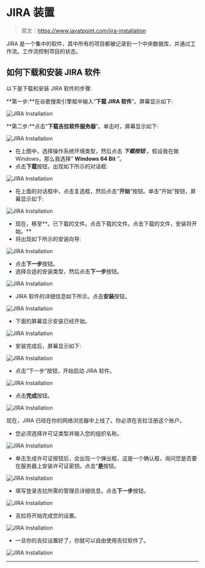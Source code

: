 # JIRA 装置

> 原文：<https://www.javatpoint.com/jira-installation>

JIRA 是一个集中的软件，其中所有的项目都被记录到一个中央数据库，并通过工作流。工作流控制项目的状态。

## 如何下载和安装 JIRA 软件

以下是下载和安装 JIRA 软件的步骤:

**第一步:**在谷歌搜索引擎框中输入“**下载 JIRA 软件**”。屏幕显示如下:

![JIRA Installation](img/7613d455d1fcaa51957f4dd12a935408.png)

**第二步:**点击“**下载吉拉软件服务器**”。单击时，屏幕显示如下:

![JIRA Installation](img/1c34f27db4ae8b29b8197df5668777f3.png)

*   在上图中，选择操作系统环境类型，然后点击 ***下载按钮*** 。假设我在做 Windows，那么我选择“ **Windows 64 Bit** ”。
*   点击**下载**按钮，出现如下所示的对话框:

![JIRA Installation](img/8204c6ffe06874b6f4af2efcc05277a5.png)

*   在上面的对话框中，点击复选框，然后点击“**开始**”按钮。单击“开始”按钮，屏幕显示如下:

![JIRA Installation](img/1ccd1c2740405fa033d010e0db49d76b.png)

*   现在，移至**。已下载的文件。点击下载的文件。点击下载的文件，安装将开始。**
*   将出现如下所示的安装向导:

![JIRA Installation](img/4a00b43a0cf0f609ac5a8a56a55ce2b3.png)

*   点击**下一步**按钮。
*   选择合适的安装类型，然后点击**下一步**按钮。

![JIRA Installation](img/6abdce9c3396a7711ca14eea90d83f99.png)

*   JIRA 软件的详细信息如下所示。点击**安装**按钮。

![JIRA Installation](img/92bd2248b60f7fa4f5742de8e1af7634.png)

*   下面的屏幕显示安装已经开始。

![JIRA Installation](img/0b63cace561ff6143ae7a6f4ab3c62e8.png)

*   安装完成后，屏幕显示如下:

![JIRA Installation](img/c53fc4c296448b80d8863bd9a3dfab08.png)

*   点击“下一步”按钮，开始启动 JIRA 软件。

![JIRA Installation](img/f0e12400c395317bacfc81a8ff5a3bc4.png)

*   点击**完成**按钮。

![JIRA Installation](img/412e459d28170408ac40788b61268c0c.png)

现在，JIRA 已经在你的网络浏览器中上线了。你必须在吉拉注册这个账户。

*   您必须选择许可证类型并输入您的组织名称。

![JIRA Installation](img/67318a750135d1cab219f56ad758b7e3.png)

*   单击生成许可证按钮后，会出现一个弹出框，这是一个确认框，询问您是否要在服务器上安装许可证密钥。点击“**是**按钮。

![JIRA Installation](img/75f0f5ed73bb63624876cfa7a7ae4346.png)

*   填写登录吉拉所需的管理员详细信息。点击**下一步**按钮。

![JIRA Installation](img/1c1e4b43e9ac968da36edb7ff753053c.png)

*   吉拉将开始完成您的设置。

![JIRA Installation](img/5a697372d5c3ab70dd6b3fbed482d677.png)

*   一旦你的吉拉设置好了，你就可以自由使用吉拉软件了。

![JIRA Installation](img/d143118361626c60af1ddc2f05fb7f39.png)

* * *
